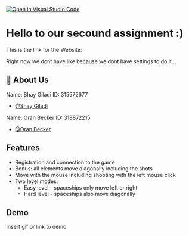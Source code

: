 [![Open in Visual Studio Code](https://classroom.github.com/assets/open-in-vscode-c66648af7eb3fe8bc4f294546bfd86ef473780cde1dea487d3c4ff354943c9ae.svg)](https://classroom.github.com/online_ide?assignment_repo_id=10742218&assignment_repo_type=AssignmentRepo)




# Hello to our secound assignment :)

This is the link for the Website: 

Right now we dont have like because we dont have settings to do it...







## 🚀 About Us
Name: Shay Giladi
ID: 315572677
- [@Shay Giladi](https://github.com/trickdeath0)

Name: Oran Becker
ID: 318872215
- [@Oran Becker](https://github.com/OranBe)


## Features

- Registration and connection to the game
- Bonus: all elements move diagonally including the shots
- Move with the mouse including shooting with the left mouse click
- Two level modes:
    * Easy level - spaceships only move left or right
    * Hard level - spaceships also move diagonally


## Demo

Insert gif or link to demo

